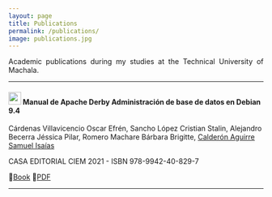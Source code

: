 ```yaml
---
layout: page
title: Publications
permalink: /publications/
image: publications.jpg
---
```


<p align="justify">Academic publications during my studies at the Technical University of Machala.</p>

---
#### <img src="https://www.isbnecuador.com/files/titulos/80934.jpg" width="25"> Manual de Apache Derby Administración de base de datos en Debian 9.4
Cárdenas Villavicencio Oscar Efrén, Sancho López Cristian Stalin,  Alejandro Becerra Jéssica Pilar, Romero Machare Bárbara Brigitte, <ins>Calderón Aguirre Samuel Isaías</ins>

CASA EDITORIAL CIEM 2021 - ISBN 978-9942-40-829-7

📖[Book](https://www.isbnecuador.com/catalogo.php?mode=detalle&nt=80934) 📒[PDF](https://www.calameo.com/books/006943678e9b7e8b0fdcf)

---